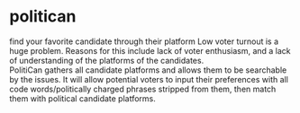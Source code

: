 # politican
find your favorite candidate through their platform
Low voter turnout is a huge problem.  Reasons for this include lack of voter enthusiasm, and a lack of understanding of the
platforms of the candidates.  
PolitiCan gathers all candidate platforms and allows them to be searchable by the issues.  It will allow potential voters to input their preferences with all code words/politically charged phrases stripped from them, then match them with political candidate platforms.
